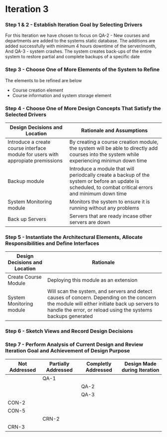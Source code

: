 # Iteration 3
### Step 1 & 2 - Establish Iteration Goal by Selecting Drivers
For this Iteration we have chosen to focus on QA-2 - New courses and departments are added to the systems static database. The additions are added successfully with minimum 4 hours downtime of the server/month, And QA-3 - system crashes. The system creates back-ups of the entire system to restore partial and complete backups of a specific date
### Step 3 - Choose One of More Elements of the System to Refine
The elements to be refined are below  
* Course creation element
* Course information and system storage element
### Step 4 - Choose One of More Design Concepts That Satisfy the Selected Drivers
|Design Decisions and Location|Rationale and Assumptions|
|---|---|
|Introduce a create course interface module for users with appropiate premissions| By creating a course creation module, the system will be able to directly add courses into the system while experiencing minimun down time |
| Backup module | Introduce a module that will periodcally create a backup of the system or before an update is scheduled, to combat critical errors and minimum down time|
| System Monitoring module | Monitors the system to ensure it is running without any problems|
|Back up Servers | Servers that are ready incase other servers are down|

### Step 5 - Instantiate the Architectural Elements, Allocate Responsibilities and Define Interfaces

|Design Decisions and Location|Rationale|
|---|---|
|Create Course Module|Deploying this module as an extension |
| System Monitoring module | Will scan the system, and servers and detect causes of concern. Depending on the concern the module will either initiate back up servers to handle the error, or  reload using the systems backups generated|

### Step 6 - Sketch Views and Record Design Decisions
### Step 7 - Perform Analysis of Current Design and Review Iteration Goal and Achievement of Design Purpose
|Not Addressed| Partially Addressed|Completly Addressed|Design Made during Iteration|
|---|---|---|---|
|  | QA-1 | ||
|  | |QA-2 |
|  | | QA-3||
| CON-2 |  |  ||
| CON-5 |  |  ||
|  | CRN-2 |  ||
| CRN-3 |  |  ||

